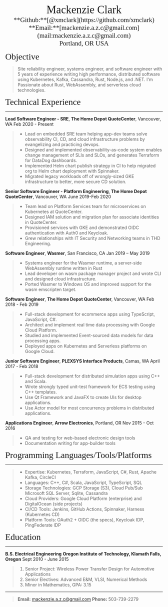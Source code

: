 <center><span style="font-family:Didot; font-size:2.5em;">Mackenzie Clark</span></center>
<center><span style="font-family:Didot; font-size:1.5em; text-align: center;">**Github:**[@xmclark](https://github.com/xmclark)</span></center>
<center><span style="font-family:Didot; font-size:1.5em;">**Email:**[mackenzie.a.z.c@gmail.com](mail:mackenzie.a.z.c@gmail.com)</span></center>
<center><span style="font-family:Didot; font-size:1.5em;">Portland, OR USA
</span></center>

<span style="font-family:Didot; font-size:2em;">Objective</span>
> Site reliability engineer, systems engineer, and software engineer with 5 years of experience writing high performance, distributed software using Kubernetes, Kafka, Cassandra, Rust, Node.js, and .NET. I'm Passionate about Rust, WebAssembly, and serverless cloud technologies. 

<span style="font-family:Didot; font-size:2em;">Technical Experience</span>
<br />     
- - - -
**Lead Software Engineer - SRE**,
**The Home Depot QuoteCenter**, Vancouver, WA    Feb 2020 - Present
> * Lead on embedded SRE team helping app-dev teams solve observability CI, CD, and cloud infrastructure problems by evangelizing and practicing devops.
> * Designed and implemented observability-as-code system enables change management of SLIs and SLOs, and generates Terraform for DataDog dashboards.
> * Implemented Helm chart publish strategy in CI to help migrated org to Helm chart deployment with Spinnaker.
> * Migrated legacy workloads off of wrongly-sized GKE infrastructure to better, more secure CD solution.

**Senior Software Engineer - Platform Engineering**,
**The Home Depot QuoteCenter**, Vancouver, WA    June 2019-Feb 2020
> * Team lead on Platform Services team for microservices on Kubernetes at QuoteCenter.
> * Designed IAM solution and migration plan for associate identities in QuoteCenter.
> * Provisioned services with GKE and demonstrated OIDC authentication with Auth0 and Keycloak.
> * Grew relationships with IT Security and Networking teams in THD Engineering.

**Software Engineer**,
**Wasmer**, San Francisco, CA    Jan 2019 – May 2019
> * Systems engineer for the Wasmer runtime, a server-side WebAssembly runtime written in Rust
> * Lead developer on wasm package manager project and wrote CLI and designed cloud infrastructure.
> * Ported Wasmer to Windows OS and improved support for the wasm emscripten target.

**Software Engineer**,
**The Home Depot QuoteCenter**, Vancouver, WA    Feb 2018 - Feb 2019
> * Full-stack development for ecommerce apps using TypeScript, JavaScript, C#.
> * Architect and implement real time data processing with Google Cloud Platform.
> * Studied and implemented Event-sourced data models for data processing apps.
> * Deployed apps on Kubernetes and Serverless platforms on Google Cloud.

**Junior Software Engineer**,
**PLEXSYS Interface Products**, Camas, WA    April 2017 - Feb 2018
> * Full-stack development for distributed simulation apps using C++ and Scala.
> * Wrote strongly typed unit-test framework for ECS testing using C++ templates.
> * Use Qt Framework and JavaFX to create UIs for desktop applications.
> * Use Actor model for most concurrency problems in distributed applications.

**Applications Engineer**,
**Arrow Electronics**, Portland, OR    Nov 2015 - Oct 2016
> * QA and testing for web-based electronic design tools
> * Documentation writing for app-builder tools

<span style="font-family:Didot; font-size:2em;">Programming Languages/Tools/Platforms</span>
<br />
- - - -

> * Expertise: Kubernetes, Terraform, JavaScript, C#, Rust, Apache Kafka, CircleCI
> * Languages: C++, C#, Scala, JavaScript, TypeScript, SQL
> * Storage Technologies: GCP Storage (S3), Cloud Pub/Sub Microsoft SQL Server, Sqlite, Cassandra
> * Cloud Providers: Google Cloud Platform (enterprise) and DigitalOcean (side projects)
> * CI/CD Tools: Jenkins, GitHub Actions, Spinnaker, Harness (Kubernetes CD)
> * Platform Tools: OAuth2 + OIDC (the specs), Keycloak IDP, PingFederate IDP

<span style="font-family:Didot; font-size:2em;">Education</span>
<br />
- - - -

**B.S. Electrical Engineering**
**Oregon Institute of Technology, Klamath Falls, Oregon**    Sept 2010 - June 2015 
   
> 1. Senior Project: Wireless Power Transfer Design for Automotive Applications
> 2. Senior Electives: Advanced E&M, VLSI, Numerical Methods
> 3. Minor in Mathematics, GPA: 3.15

- - - -
> **Email:** mackenzie.a.z.c@gmail.com
> **Phone:** 503-739-2279
